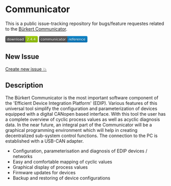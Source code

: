 # Communicator

This is a public issue-tracking repository for bugs/feature requestes related to the [Bürkert Communicator](https://www.burkert.com/en/type/8920).

[![Bürkert Communicator](https://github.com/Buerkert/Communicator/blob/master/img/dl.png)](https://communicator.burkert.com/comupdate/BuerkertCommunicator_2.4.4.80070_RELEASE_Install.exe) [![Documentation](https://github.com/Buerkert/Communicator/blob/master/img/doc.png)](https://www.burkert.com/en/Media/plm/MAN/MA/MA8920-Software-EU-ML.pdf?id=MAN0000000000000001000231299MLB)

## New Issue

[Create new issue :boom:](https://github.com/Buerkert/Communicator/issues/new)

## Description

The Bürkert Communicator is the most important software component of the 'Efficient Device Integration Platform' (EDIP). Various features of this universal tool simplify the configuration and parameterization of devices equipped with a digital CANopen based interface. With this tool the user has a complete overview of cyclic process values as well as acyclic diagnosis data. In the near future, an integral part of the Communicator will be a graphical programming environment which will help in creating decentralized sub-system control functions. The connection to the PC is established with a USB-CAN adapter.

* Configuration, parameterisation and diagnosis of EDIP devices / networks
* Easy and comfortable mapping of cyclic values
* Graphical display of process values
* Firmware updates for devices
* Backup and restoring of device configurations
